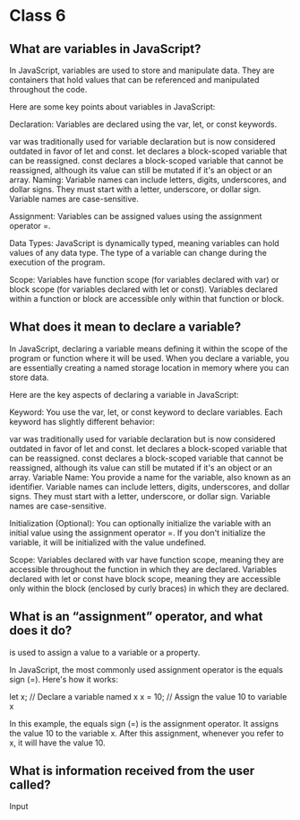 # Class 6

## What are variables in JavaScript?
In JavaScript, variables are used to store and manipulate data. They are containers that hold values that can be referenced and manipulated throughout the code.

Here are some key points about variables in JavaScript:

Declaration: Variables are declared using the var, let, or const keywords.

var was traditionally used for variable declaration but is now considered outdated in favor of let and const.
let declares a block-scoped variable that can be reassigned.
const declares a block-scoped variable that cannot be reassigned, although its value can still be mutated if it's an object or an array.
Naming: Variable names can include letters, digits, underscores, and dollar signs. They must start with a letter, underscore, or dollar sign. Variable names are case-sensitive.

Assignment: Variables can be assigned values using the assignment operator =.

Data Types: JavaScript is dynamically typed, meaning variables can hold values of any data type. The type of a variable can change during the execution of the program.

Scope: Variables have function scope (for variables declared with var) or block scope (for variables declared with let or const). Variables declared within a function or block are accessible only within that function or block.

## What does it mean to declare a variable?
In JavaScript, declaring a variable means defining it within the scope of the program or function where it will be used. When you declare a variable, you are essentially creating a named storage location in memory where you can store data.

Here are the key aspects of declaring a variable in JavaScript:

Keyword: You use the var, let, or const keyword to declare variables. Each keyword has slightly different behavior:

var was traditionally used for variable declaration but is now considered outdated in favor of let and const.
let declares a block-scoped variable that can be reassigned.
const declares a block-scoped variable that cannot be reassigned, although its value can still be mutated if it's an object or an array.
Variable Name: You provide a name for the variable, also known as an identifier. Variable names can include letters, digits, underscores, and dollar signs. They must start with a letter, underscore, or dollar sign. Variable names are case-sensitive.

Initialization (Optional): You can optionally initialize the variable with an initial value using the assignment operator =. If you don't initialize the variable, it will be initialized with the value undefined.

Scope: Variables declared with var have function scope, meaning they are accessible throughout the function in which they are declared. Variables declared with let or const have block scope, meaning they are accessible only within the block (enclosed by curly braces) in which they are declared.

## What is an “assignment” operator, and what does it do?
 is used to assign a value to a variable or a property.

In JavaScript, the most commonly used assignment operator is the equals sign (=). Here's how it works:

let x; // Declare a variable named x
x = 10; // Assign the value 10 to variable x

In this example, the equals sign (=) is the assignment operator. It assigns the value 10 to the variable x. After this assignment, whenever you refer to x, it will have the value 10.

## What is information received from the user called?
Input